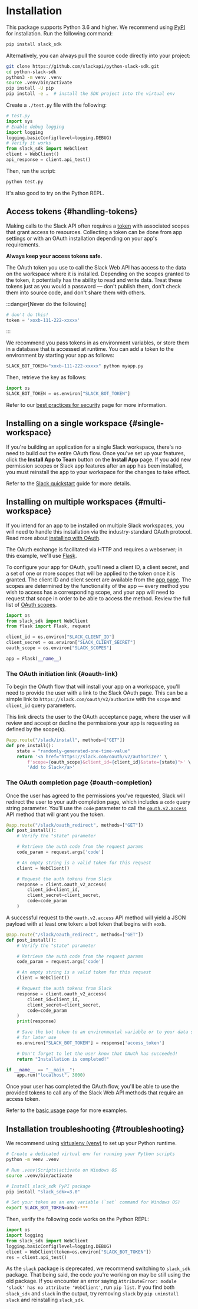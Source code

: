 # Installation

This package supports Python 3.6 and higher. We recommend using [PyPI](https://pypi.python.org/pypi) for installation. Run the following command:

```bash
pip install slack_sdk
```

Alternatively, you can always pull the source code directly into your project:

```bash
git clone https://github.com/slackapi/python-slack-sdk.git
cd python-slack-sdk
python3 -m venv .venv
source .venv/bin/activate
pip install -U pip
pip install -e .  # install the SDK project into the virtual env
```

Create a `./test.py` file with the following:

```python title="test.py"
# test.py
import sys
# Enable debug logging
import logging
logging.basicConfig(level=logging.DEBUG)
# Verify it works
from slack_sdk import WebClient
client = WebClient()
api_response = client.api_test()
```

Then, run the script:

```bash
python test.py
```

It's also good to try on the Python REPL.

## Access tokens {#handling-tokens}

Making calls to the Slack API often requires a [token](/authentication/tokens) with associated scopes that grant access to resources. Collecting a token can be done from app settings or with an OAuth installation depending on your app's requirements.

**Always keep your access tokens safe.**

The OAuth token you use to call the Slack Web API has access to the data on the workspace where it is installed. Depending on the scopes granted to the token, it potentially has the ability to read and write data. Treat these tokens just as you would a password — don't publish them, don't check them into source code, and don't share them with others.

:::danger[Never do the following]

```python
# don't do this!
token = 'xoxb-111-222-xxxxx'
```

:::

We recommend you pass tokens in as environment variables, or store them in a database that is accessed at runtime. You can add a token to the environment by starting your app as follows:

```python
SLACK_BOT_TOKEN="xoxb-111-222-xxxxx" python myapp.py
```

Then, retrieve the key as follows:

```python
import os
SLACK_BOT_TOKEN = os.environ["SLACK_BOT_TOKEN"]
```

Refer to our [best practices for security](/authentication/best-practices-for-security) page for more information.

## Installing on a single workspace {#single-workspace}

If you're building an application for a single Slack workspace, there's no need to build out the entire OAuth flow. Once you've set up your features, click the **Install App to Team** button on the **Install App** page. If you add new permission scopes or Slack app features after an app has been installed, you must reinstall the app to your workspace for the changes to take effect.

Refer to the [Slack quickstart](/quickstart) guide for more details.

## Installing on multiple workspaces {#multi-workspace}

If you intend for an app to be installed on multiple Slack workspaces, you will need to handle this installation via the industry-standard OAuth protocol. Read more about [installing with OAuth](/authentication/installing-with-oauth).

The OAuth exchange is facilitated via HTTP and requires a webserver; in this example, we'll use [Flask](https://flask.palletsprojects.com/).

To configure your app for OAuth, you'll need a client ID, a client secret, and a set of one or more scopes that will be applied to the token once it is granted. The client ID and client secret are available from the [app page](https://api.slack.com/apps). The scopes are determined by the functionality of the app — every method you wish to access has a corresponding scope, and your app will need to request that scope in order to be able to access the method. Review the full list of [OAuth scopes](/reference/scopes).

```python
import os
from slack_sdk import WebClient
from flask import Flask, request

client_id = os.environ["SLACK_CLIENT_ID"]
client_secret = os.environ["SLACK_CLIENT_SECRET"]
oauth_scope = os.environ["SLACK_SCOPES"]

app = Flask(__name__)
```

### The OAuth initiation link {#oauth-link}

To begin the OAuth flow that will install your app on a workspace, you'll need to provide the user with a link to the Slack OAuth page. This can be a simple link to `https://slack.com/oauth/v2/authorize` with the
`scope` and `client_id` query parameters.

This link directs the user to the OAuth acceptance page, where the user will review and accept or decline the permissions your app is requesting as defined by the scope(s).

```python
@app.route("/slack/install", methods=["GET"])
def pre_install():
    state = "randomly-generated-one-time-value"
    return '<a href="https://slack.com/oauth/v2/authorize?' \
        f'scope={oauth_scope}&client_id={client_id}&state={state}">' \
        'Add to Slack</a>'
```

### The OAuth completion page {#oauth-completion}

Once the user has agreed to the permissions you've requested, Slack will redirect the user to your auth completion page, which includes a `code` query string parameter. You'll use the `code` parameter to call the [`oauth.v2.access`](/reference/methods/oauth.v2.access) API method that will grant you the token.

```python
@app.route("/slack/oauth_redirect", methods=["GET"])
def post_install():
    # Verify the "state" parameter

    # Retrieve the auth code from the request params
    code_param = request.args['code']

    # An empty string is a valid token for this request
    client = WebClient()

    # Request the auth tokens from Slack
    response = client.oauth_v2_access(
        client_id=client_id,
        client_secret=client_secret,
        code=code_param
    )
```

A successful request to the `oauth.v2.access` API method will yield a JSON payload with at least one token: a bot token that begins with `xoxb`.

```python
@app.route("/slack/oauth_redirect", methods=["GET"])
def post_install():
    # Verify the "state" parameter

    # Retrieve the auth code from the request params
    code_param = request.args['code']

    # An empty string is a valid token for this request
    client = WebClient()

    # Request the auth tokens from Slack
    response = client.oauth_v2_access(
        client_id=client_id,
        client_secret=client_secret,
        code=code_param
    )
    print(response)

    # Save the bot token to an environmental variable or to your data store
    # for later use
    os.environ["SLACK_BOT_TOKEN"] = response['access_token']

    # Don't forget to let the user know that OAuth has succeeded!
    return "Installation is completed!"

if __name__ == "__main__":
    app.run("localhost", 3000)
```

Once your user has completed the OAuth flow, you'll be able to use the provided tokens to call any of the Slack Web API methods that require an access token.

Refer to the [basic usage](https://tools.slack.dev/python-slack-sdk/legacy/basic_usage) page for more examples.

## Installation troubleshooting {#troubleshooting}

We recommend using [virtualenv (venv)](https://docs.python.org/3/tutorial/venv.html) to set up your
Python runtime.

```bash
# Create a dedicated virtual env for running your Python scripts
python -m venv .venv

# Run .venv\Scripts\activate on Windows OS
source .venv/bin/activate

# Install slack_sdk PyPI package
pip install "slack_sdk>=3.0"

# Set your token as an env variable (`set` command for Windows OS)
export SLACK_BOT_TOKEN=xoxb-***
```

Then, verify the following code works on the Python REPL:

```python
import os
import logging
from slack_sdk import WebClient
logging.basicConfig(level=logging.DEBUG)
client = WebClient(token=os.environ["SLACK_BOT_TOKEN"])
res = client.api_test()
```

As the `slack` package is deprecated, we recommend switching to `slack_sdk` package. That being said, the code you're working on may be still using the old package. If you encounter an error saying `AttributeError: module 'slack' has no attribute 'WebClient'`, run `pip list`. If you find both `slack_sdk` and `slack` in the output, try removing `slack` by `pip uninstall slack` and reinstalling `slack_sdk`.
